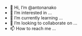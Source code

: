 - 👋 Hi, I’m @antonanako
- 👀 I’m interested in ...
- 🌱 I’m currently learning ...
- 💞️ I’m looking to collaborate on ...
- 📫 How to reach me ...

<!---
antonanako/antonanako is a ✨ special ✨ repository because its `README.md` (this file) appears on your GitHub profile.
You can click the Preview link to take a look at your changes.
--->
